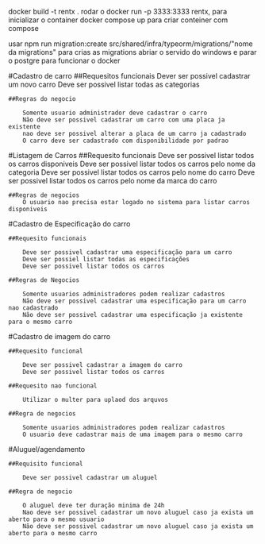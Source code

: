 docker build -t rentx .
rodar o docker run -p 3333:3333 rentx, para inicializar o container
docker compose up para criar conteiner com compose

usar npm run migration:create src/shared/infra/typeorm/migrations/"nome da migrations" para crias as migrations
abriar o servido do windows e parar o postgre para funcionar o docker


#Cadastro de carro
	##Requesitos funcionais
    	Dever ser possivel cadastrar um novo carro
		Deve ser possivel listar todas as categorias

	##Regras do negocio
		
		Somente usuario administrador deve cadastrar o carro	
		Não deve ser possivel cadastrar um carro com uma placa ja existente
		nao deve ser possivel alterar a placa de um carro ja cadastrado
		O carro deve ser cadastrado com disponibilidade por padrao 
		
		
#Listagem de Carros
	##Requesito funcionais
		Deve ser possivel listar todos os carros disponiveis
		Deve ser possivel listar todos os carros pelo nome da categoria
		Deve ser possivel listar todos os carros pelo nome do carro
		Deve ser possivel listar todos os carros pelo nome da marca do carro

	##Regras de negocios
		O usuario nao precisa estar logado no sistema para listar carros disponiveis

#Cadastro de Especificação do carro

	##Requesito funcionais

		Deve ser possivel cadastrar uma especificação para um carro
		Deve ser possiel listar todas as especificações
		Deve ser possivel listar todos os carros

	##Regras de Negocios
	
    	Somente usuarios administradores podem realizar cadastros	
		Não deve ser possivel cadastrar uma especificação para um carro nao cadastrado
		Não deve ser possivel cadastrar uma especificação ja existente para o mesmo carro

#Cadastro de imagem do carro
	
    ##Requesito funcional
	
    	Deve ser possivel cadastrar a imagem do carro
		Deve ser possivel listar todos os carros

	##Requesito nao funcional
		
		Utilizar o multer para uplaod dos arquvos

	##Regra de negocios
	
    	Somente usuarios administradores podem realizar cadastros	
		O usuario deve cadastrar mais de uma imagem para o mesmo carro
		

#Aluguel/agendamento
	
	##Requisito funcional

		Deve ser possivel cadastrar um aluguel

	##Regra de negocio
		
		O aluguel deve ter duração minima de 24h
		Nao deve ser possivel cadastrar um novo aluguel caso ja exista um aberto para o mesmo usuario
		Não deve ser possivel cadastrar um novo aluguel caso ja exista um aberto para o mesmo carro		